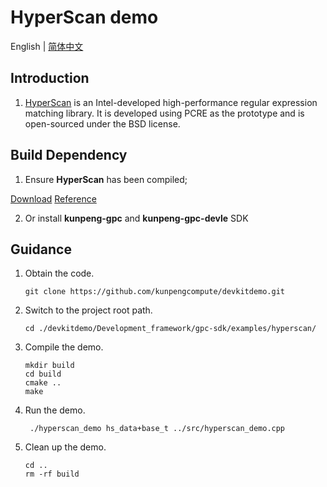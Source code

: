 # **HyperScan demo**

English | [简体中文](README.md)

## Introduction

1. [HyperScan](https://www.hikunpeng.com/document/detail/zh/kunpengaccel/system-lib/cg-hyperscan/kunpengaccel_hyperscan_02_0001.html)
   is an Intel-developed high-performance regular expression matching library. It is developed using PCRE as the prototype and is open-sourced under the BSD license.

## Build Dependency
1. Ensure **HyperScan** has been compiled;

[Download](https://github.com/kunpengcompute/hyperscan)
[Reference](https://support.huaweicloud.com/cg-hyperscan-kunpengaccel/kunpengaccel_hyperscan_02_0001.html)

2. Or install **kunpeng-gpc** and **kunpeng-gpc-devle** SDK

## Guidance

1. Obtain the code.

   ```shell
   git clone https://github.com/kunpengcompute/devkitdemo.git
   ```

2. Switch to the project root path.

   ```shell
   cd ./devkitdemo/Development_framework/gpc-sdk/examples/hyperscan/
   ```

3. Compile the demo.

   ```shell
   mkdir build
   cd build
   cmake ..
   make
   ```

4. Run the demo.

   ```shell
    ./hyperscan_demo hs_data+base_t ../src/hyperscan_demo.cpp
   ```

5. Clean up the demo.

   ```shell
   cd ..
   rm -rf build
   ```
